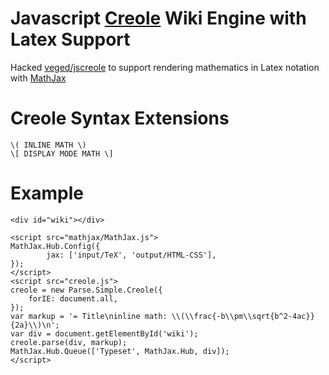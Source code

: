 # Javascript [Creole](http://www.wikicreole.org/) Wiki Engine with Latex Support
Hacked [veged/jscreole](https://github.com/veged/jscreole) to support rendering mathematics in Latex notation with [MathJax](http://www.mathjax.org/)

# Creole Syntax Extensions
    \( INLINE MATH \)
    \[ DISPLAY MODE MATH \]

# Example
    <div id="wiki"></div>

    <script src="mathjax/MathJax.js">
    MathJax.Hub.Config({
    		jax: ['input/TeX', 'output/HTML-CSS'],
    });
    </script>
    <script src="creole.js">
    creole = new Parse.Simple.Creole({
        forIE: document.all,
    });
    var markup = '= Title\ninline math: \\(\\frac{-b\\pm\\sqrt{b^2-4ac}}{2a}\\)\n';
    var div = document.getElementById('wiki');
    creole.parse(div, markup);
    MathJax.Hub.Queue(['Typeset', MathJax.Hub, div]);
    </script>
